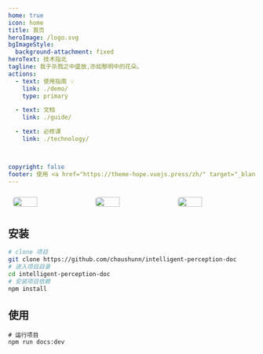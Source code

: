 ```yaml
---
home: true
icon: home
title: 首页
heroImage: /logo.svg
bgImageStyle:
  background-attachment: fixed
heroText: 技术指北
tagline: 我于杀戮之中盛放,亦如黎明中的花朵。
actions:
  - text: 使用指南 💡
    link: ./demo/
    type: primary

  - text: 文档
    link: ./guide/

  - text: 必修课
    link: ./technology/



copyright: false
footer: 使用 <a href="https://theme-hope.vuejs.press/zh/" target="_blank">VuePress Theme Hope</a> 主题 | MIT 协议, 版权所有 © 2023-Spring
---
```


<div class="image-preview">
	<img src="/images/hero.png" />
	<img src="/images/hero.png" />
	<img src="/images/hero.png" />
</div>

## 安装
```bash
# clone 项目
git clone https://github.com/choushunn/intelligent-perception-doc
# 进入项目目录
cd intelligent-perception-doc
# 安装项目依赖
npm install
```

## 使用

```
# 运行项目
npm run docs:dev
```



<style>
  .image-preview {
    display: flex;
    justify-content: space-evenly;
    align-items: center;
    flex-wrap: wrap;
  }

  .image-preview > img {
     box-sizing: border-box;
     width: 33.3% !important;
     padding: 9px;
     border-radius: 16px;
  }

  @media (max-width: 719px){
    .image-preview > img {
      width: 50% !important;
    }
  }

  @media (max-width: 419px){
    .image-preview > img {
      width: 100% !important;
    }
  }
</style>